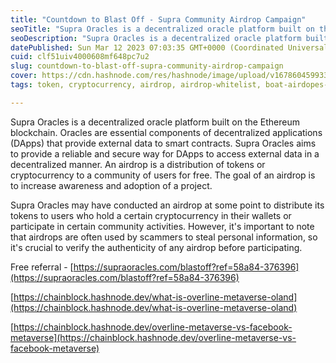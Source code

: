 ```yaml
---
title: "Countdown to Blast Off - Supra Community Airdrop Campaign"
seoTitle: "Supra Oracles is a decentralized oracle platform built on the Ethereum"
seoDescription: "Supra Oracles is a decentralized oracle platform built on the Ethereum blockchain"
datePublished: Sun Mar 12 2023 07:03:35 GMT+0000 (Coordinated Universal Time)
cuid: clf51uiv4000608mf648pc7u2
slug: countdown-to-blast-off-supra-community-airdrop-campaign
cover: https://cdn.hashnode.com/res/hashnode/image/upload/v1678604599338/e1a2300b-a941-48b6-8b6f-62a16a22c1b4.png
tags: token, cryptocurrency, airdrop, airdrop-whitelist, boat-airdopes-141-review

---
```


Supra Oracles is a decentralized oracle platform built on the Ethereum blockchain. Oracles are essential components of decentralized applications (DApps) that provide external data to smart contracts. Supra Oracles aims to provide a reliable and secure way for DApps to access external data in a decentralized manner. An airdrop is a distribution of tokens or cryptocurrency to a community of users for free. The goal of an airdrop is to increase awareness and adoption of a project.

Supra Oracles may have conducted an airdrop at some point to distribute its tokens to users who hold a certain cryptocurrency in their wallets or participate in certain community activities. However, it's important to note that airdrops are often used by scammers to steal personal information, so it's crucial to verify the authenticity of any airdrop before participating.

Free referral - [https://supraoracles.com/blastoff?ref=58a84-376396](https://supraoracles.com/blastoff?ref=58a84-376396)

[https://chainblock.hashnode.dev/what-is-overline-metaverse-oland](https://chainblock.hashnode.dev/what-is-overline-metaverse-oland)

[https://chainblock.hashnode.dev/overline-metaverse-vs-facebook-metaverse](https://chainblock.hashnode.dev/overline-metaverse-vs-facebook-metaverse)